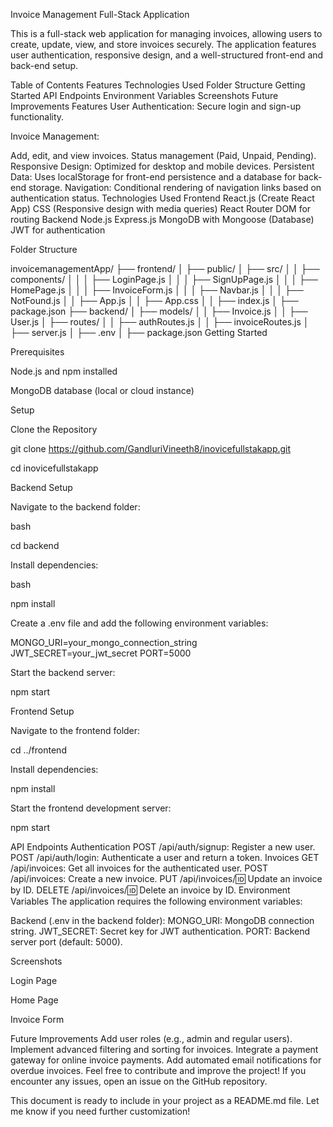 Invoice Management Full-Stack Application

This is a full-stack web application for managing invoices, allowing users to create, update, view, and store invoices securely. The application features user authentication, responsive design, and a well-structured front-end and back-end setup.

Table of Contents
Features
Technologies Used
Folder Structure
Getting Started
API Endpoints
Environment Variables
Screenshots
Future Improvements
Features
User Authentication: Secure login and sign-up functionality.

Invoice Management:

Add, edit, and view invoices.
Status management (Paid, Unpaid, Pending).
Responsive Design: Optimized for desktop and mobile devices.
Persistent Data: Uses localStorage for front-end persistence and a database for back-end storage.
Navigation: Conditional rendering of navigation links based on authentication status.
Technologies Used
Frontend
React.js (Create React App)
CSS (Responsive design with media queries)
React Router DOM for routing
Backend
Node.js
Express.js
MongoDB with Mongoose (Database)
JWT for authentication

Folder Structure

invoicemanagementApp/
├── frontend/
│ ├── public/
│ ├── src/
│ │ ├── components/
│ │ │ ├── LoginPage.js
│ │ │ ├── SignUpPage.js
│ │ │ ├── HomePage.js
│ │ │ ├── InvoiceForm.js
│ │ │ ├── Navbar.js
│ │ │ ├── NotFound.js
│ │ ├── App.js
│ │ ├── App.css
│ │ ├── index.js
│ ├── package.json
├── backend/
│ ├── models/
│ │ ├── Invoice.js
│ │ ├── User.js
│ ├── routes/
│ │ ├── authRoutes.js
│ │ ├── invoiceRoutes.js
│ ├── server.js
│ ├── .env
│ ├── package.json
Getting Started

Prerequisites

Node.js and npm installed

MongoDB database (local or cloud instance)

Setup

Clone the Repository

git clone https://github.com/GandluriVineeth8/inovicefullstakapp.git

cd inovicefullstakapp

Backend Setup

Navigate to the backend folder:

bash

cd backend

Install dependencies:

bash

npm install

Create a .env file and add the following environment variables:

MONGO_URI=your_mongo_connection_string
JWT_SECRET=your_jwt_secret
PORT=5000

Start the backend server:

npm start

Frontend Setup

Navigate to the frontend folder:

cd ../frontend

Install dependencies:

npm install

Start the frontend development server:

npm start

API Endpoints
Authentication
POST /api/auth/signup: Register a new user.
POST /api/auth/login: Authenticate a user and return a token.
Invoices
GET /api/invoices: Get all invoices for the authenticated user.
POST /api/invoices: Create a new invoice.
PUT /api/invoices/:id: Update an invoice by ID.
DELETE /api/invoices/:id: Delete an invoice by ID.
Environment Variables
The application requires the following environment variables:

Backend (.env in the backend folder):
MONGO_URI: MongoDB connection string.
JWT_SECRET: Secret key for JWT authentication.
PORT: Backend server port (default: 5000).

Screenshots

Login Page

Home Page

Invoice Form

Future Improvements
Add user roles (e.g., admin and regular users).
Implement advanced filtering and sorting for invoices.
Integrate a payment gateway for online invoice payments.
Add automated email notifications for overdue invoices.
Feel free to contribute and improve the project! If you encounter any issues, open an issue on the GitHub repository.

This document is ready to include in your project as a README.md file. Let me know if you need further customization!
